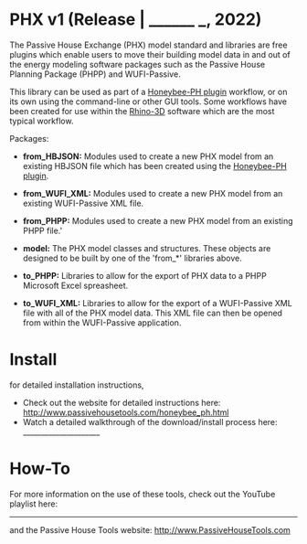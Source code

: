 # PHX v1 (Release | ______ _, 2022)
The Passive House Exchange (PHX) model standard and libraries are free plugins which enable users to move their building model data in and out of the energy modeling software packages such as the Passive House Planning Package (PHPP) and WUFI-Passive. 

This library can be used as part of a [Honeybee-PH plugin](https://github.com/PH-Tools/honeybee_ph) workflow, or on its own using the command-line or other GUI tools. Some workflows have been created for use within the [Rhino-3D](https://www.rhino3d.com/) software which are the most typical workflow.

Packages:
- **from_HBJSON:** Modules used to create a new PHX model from an existing HBJSON file which has been created using the [Honeybee-PH plugin](https://github.com/PH-Tools/honeybee_ph).

- **from_WUFI_XML:** Modules used to create a new PHX model from an existing WUFI-Passive XML file.

- **from_PHPP:** Modules used to create a new PHX model from an existing PHPP file.'

- **model:** The PHX model classes and structures. These objects are designed to be built by one of the 'from_*' libraries above.

- **to_PHPP:** Libraries to allow for the export of PHX data to a PHPP Microsoft Excel spreasheet.

- **to_WUFI_XML:** Libraries to allow for the export of a WUFI-Passive XML file with all of the PHX model data. This XML file can then be opened from within the WUFI-Passive application.

# Install
for detailed installation instructions,
* Check out the website for detailed instructions here: http://www.passivehousetools.com/honeybee_ph.html
* Watch a detailed walkthrough of the download/install process here: _____________________

# How-To
For more information on the use of these tools, check out the YouTube playlist here:
_______________

and the Passive House Tools website:
http://www.PassiveHouseTools.com
